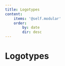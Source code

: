 ```yaml
---
title: Logotypes
content:
    items: '@self.modular'
    order:
        by: date
        dir: desc
---
```


# Logotypes